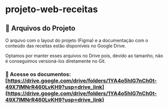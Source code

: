 # projeto-web-receitas
 
## 📁 Arquivos do Projeto

O arquivo com o layout do projeto (Figma) e a documentação com o conteúdo das receitas estão disponíveis no Google Drive. 

Optamos por manter esses arquivos no Drive pois, devido ao tamanho, não é conseguimos versioná-los diretamente no Git.

### 🔗 Acesse os documentos: [https://drive.google.com/drive/folders/1YA4o5hlG7nCh0t-49X7lMNrR460LvKH9?usp=drive_link](https://drive.google.com/drive/folders/1YA4o5hlG7nCh0t-49X7lMNrR460LvKH9?usp=drive_link)

